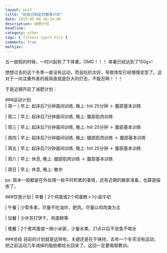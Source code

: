 ```yaml
---
layout: post
title: "给自己制定的健身计划"
date: 2015-05-06 16:34:00
description: 减肥计划
headline:
category: other
tags: [ fitness sport hiit ]
comments: true
mathjax:
---
```


五一放假的时候，一时兴起称了下体重。OMG！！！ 体重已经达到了150g+!


想想过去的这个冬季一直没有运动，而且吃的太好，导致体型已经慢慢变型了。这对于一向注重外表的我简直就是巨大的打击，不能忍啊！！！


于是近期开启了减肥计划：


###运动计划  
| 周一 |  早上: 起床后7分钟晨间训练, 晚上: hiit 25分钟 ＋ 腹部基本训练


| 周二 |  早上: 起床后7分钟晨间训练, 晚上: 腹部肌肉训练 


| 周三 |  早上: 起床后7分钟晨间训练, 晚上: hiit 25分钟 ＋ 腹部基本训练 


| 周四 |  早上: 起床后7分钟晨间训练, 晚上: 腿部肌肉训练 ＋ 腹部基本训练  


| 周五 |  早上: 起床后7分钟晨间训练, 晚上: hiit 25分钟 ＋ 腹部基本训练   


| 周六 |  早上: 休息, 晚上: 腿部肌肉训练 ＋ 腹部基本训练


| 周日 |  早上: 休息, 晚上: 散步                       


ps: 周末一般都是在外处理一些平时积累的事情，还有近期的搬家准备，也算是锻炼了。


###饮食计划
| 早餐 | 2个鸡蛋或2个鸡蛋糕＋1小盒牛奶               


| 午餐 | 少荤多素，尽量不吃油炸，肥肉。尽量以鸡肉类为主


| 加餐 | 少许苏打饼干，鸡蛋糕等                     


| 晚餐 | 2个煮鸡蛋或一碗小米粥，少量水果。21点以后不进食不喝水 


###总结
目前的计划就是这样啦，关键还是在于保持，去年一个冬天没有运动，把之前运动几年减掉的脂肪都给长回来了。这回一定要吸取教训。



